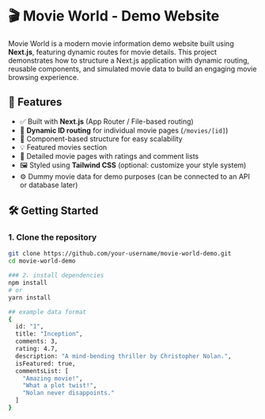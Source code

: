 # 🎬 Movie World - Demo Website

Movie World is a modern movie information demo website built using **Next.js**, featuring dynamic routes for movie details. This project demonstrates how to structure a Next.js application with dynamic routing, reusable components, and simulated movie data to build an engaging movie browsing experience.

## 🚀 Features

- ✅ Built with **Next.js** (App Router / File-based routing)
- 🔁 **Dynamic ID routing** for individual movie pages (`/movies/[id]`)
- 🧩 Component-based structure for easy scalability
- 💡 Featured movies section
- 📄 Detailed movie pages with ratings and comment lists
- 🖼️ Styled using **Tailwind CSS** (optional: customize your style system)
- ⚙️ Dummy movie data for demo purposes (can be connected to an API or database later)

## 🛠️ Getting Started

### 1. Clone the repository
```bash
git clone https://github.com/your-username/movie-world-demo.git
cd movie-world-demo

### 2. install dependencies
npm install
# or
yarn install

## example data format
{
  id: "1",
  title: "Inception",
  comments: 3,
  rating: 4.7,
  description: "A mind-bending thriller by Christopher Nolan.",
  isFeatured: true,
  commentsList: [
    "Amazing movie!",
    "What a plot twist!",
    "Nolan never disappoints."
  ]
}
